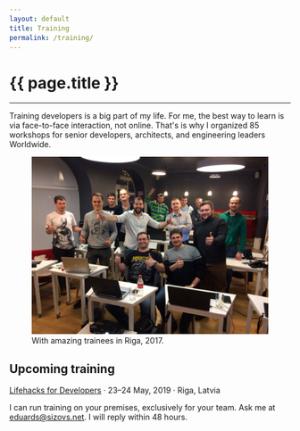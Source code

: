 ```yaml
---
layout: default
title: Training
permalink: /training/
---
```


# {{ page.title }}
<hr>

Training developers is a big part of my life. For me, the best way to learn is via face-to-face interaction, not online. That's is why I organized 85 workshops for senior developers, architects, and engineering leaders Worldwide.

<figure>
<img src="/images/training.jpg">
<figcaption>With amazing trainees in Riga, 2017.</figcaption>
</figure>

## Upcoming training

[Lifehacks for Developers](http://lifehack.engineering) · 23–24 May, 2019 · Riga, Latvia

I can run training on your premises, exclusively for your team. Ask me at [eduards@sizovs.net](mailto:eduards@sizovs.net). I will reply within 48 hours.

